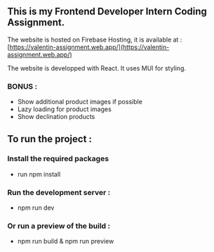 ## This is my Frontend Developer Intern Coding Assignment.

The website is hosted on Firebase Hosting, it is available at :
[https://valentin-assignment.web.app/](https://valentin-assignment.web.app/)

The website is developped with React.
It uses MUI for styling.

### BONUS :
- Show additional product images if possible
- Lazy loading for product images
- Show declination products


## To run the project :
### Install the required packages 
- run npm install

### Run the development server :
- npm run dev

### Or run a preview of the build :
- npm run build & npm run preview